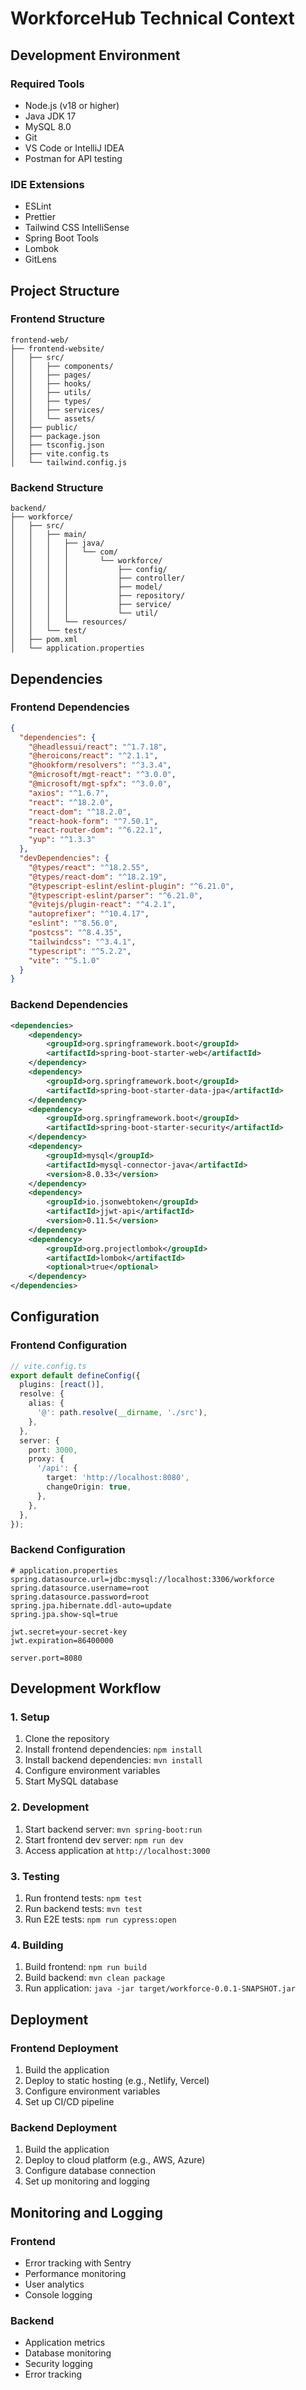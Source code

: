 # WorkforceHub Technical Context

## Development Environment

### Required Tools
- Node.js (v18 or higher)
- Java JDK 17
- MySQL 8.0
- Git
- VS Code or IntelliJ IDEA
- Postman for API testing

### IDE Extensions
- ESLint
- Prettier
- Tailwind CSS IntelliSense
- Spring Boot Tools
- Lombok
- GitLens

## Project Structure

### Frontend Structure
```
frontend-web/
├── frontend-website/
│   ├── src/
│   │   ├── components/
│   │   ├── pages/
│   │   ├── hooks/
│   │   ├── utils/
│   │   ├── types/
│   │   ├── services/
│   │   └── assets/
│   ├── public/
│   ├── package.json
│   ├── tsconfig.json
│   ├── vite.config.ts
│   └── tailwind.config.js
```

### Backend Structure
```
backend/
├── workforce/
│   ├── src/
│   │   ├── main/
│   │   │   ├── java/
│   │   │   │   └── com/
│   │   │   │       └── workforce/
│   │   │   │           ├── config/
│   │   │   │           ├── controller/
│   │   │   │           ├── model/
│   │   │   │           ├── repository/
│   │   │   │           ├── service/
│   │   │   │           └── util/
│   │   │   └── resources/
│   │   └── test/
│   ├── pom.xml
│   └── application.properties
```

## Dependencies

### Frontend Dependencies
```json
{
  "dependencies": {
    "@headlessui/react": "^1.7.18",
    "@heroicons/react": "^2.1.1",
    "@hookform/resolvers": "^3.3.4",
    "@microsoft/mgt-react": "^3.0.0",
    "@microsoft/mgt-spfx": "^3.0.0",
    "axios": "^1.6.7",
    "react": "^18.2.0",
    "react-dom": "^18.2.0",
    "react-hook-form": "^7.50.1",
    "react-router-dom": "^6.22.1",
    "yup": "^1.3.3"
  },
  "devDependencies": {
    "@types/react": "^18.2.55",
    "@types/react-dom": "^18.2.19",
    "@typescript-eslint/eslint-plugin": "^6.21.0",
    "@typescript-eslint/parser": "^6.21.0",
    "@vitejs/plugin-react": "^4.2.1",
    "autoprefixer": "^10.4.17",
    "eslint": "^8.56.0",
    "postcss": "^8.4.35",
    "tailwindcss": "^3.4.1",
    "typescript": "^5.2.2",
    "vite": "^5.1.0"
  }
}
```

### Backend Dependencies
```xml
<dependencies>
    <dependency>
        <groupId>org.springframework.boot</groupId>
        <artifactId>spring-boot-starter-web</artifactId>
    </dependency>
    <dependency>
        <groupId>org.springframework.boot</groupId>
        <artifactId>spring-boot-starter-data-jpa</artifactId>
    </dependency>
    <dependency>
        <groupId>org.springframework.boot</groupId>
        <artifactId>spring-boot-starter-security</artifactId>
    </dependency>
    <dependency>
        <groupId>mysql</groupId>
        <artifactId>mysql-connector-java</artifactId>
        <version>8.0.33</version>
    </dependency>
    <dependency>
        <groupId>io.jsonwebtoken</groupId>
        <artifactId>jjwt-api</artifactId>
        <version>0.11.5</version>
    </dependency>
    <dependency>
        <groupId>org.projectlombok</groupId>
        <artifactId>lombok</artifactId>
        <optional>true</optional>
    </dependency>
</dependencies>
```

## Configuration

### Frontend Configuration
```typescript
// vite.config.ts
export default defineConfig({
  plugins: [react()],
  resolve: {
    alias: {
      '@': path.resolve(__dirname, './src'),
    },
  },
  server: {
    port: 3000,
    proxy: {
      '/api': {
        target: 'http://localhost:8080',
        changeOrigin: true,
      },
    },
  },
});
```

### Backend Configuration
```properties
# application.properties
spring.datasource.url=jdbc:mysql://localhost:3306/workforce
spring.datasource.username=root
spring.datasource.password=root
spring.jpa.hibernate.ddl-auto=update
spring.jpa.show-sql=true

jwt.secret=your-secret-key
jwt.expiration=86400000

server.port=8080
```

## Development Workflow

### 1. Setup
1. Clone the repository
2. Install frontend dependencies: `npm install`
3. Install backend dependencies: `mvn install`
4. Configure environment variables
5. Start MySQL database

### 2. Development
1. Start backend server: `mvn spring-boot:run`
2. Start frontend dev server: `npm run dev`
3. Access application at `http://localhost:3000`

### 3. Testing
1. Run frontend tests: `npm test`
2. Run backend tests: `mvn test`
3. Run E2E tests: `npm run cypress:open`

### 4. Building
1. Build frontend: `npm run build`
2. Build backend: `mvn clean package`
3. Run application: `java -jar target/workforce-0.0.1-SNAPSHOT.jar`

## Deployment

### Frontend Deployment
1. Build the application
2. Deploy to static hosting (e.g., Netlify, Vercel)
3. Configure environment variables
4. Set up CI/CD pipeline

### Backend Deployment
1. Build the application
2. Deploy to cloud platform (e.g., AWS, Azure)
3. Configure database connection
4. Set up monitoring and logging

## Monitoring and Logging

### Frontend
- Error tracking with Sentry
- Performance monitoring
- User analytics
- Console logging

### Backend
- Application metrics
- Database monitoring
- Security logging
- Error tracking 